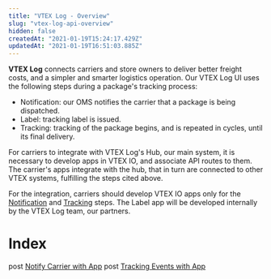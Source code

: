 ```yaml
---
title: "VTEX Log - Overview"
slug: "vtex-log-api-overview"
hidden: false
createdAt: "2021-01-19T15:24:17.429Z"
updatedAt: "2021-01-19T16:51:03.885Z"
---
```

**VTEX Log** connects carriers and store owners to deliver better freight costs, and a simpler and smarter logistics operation. Our VTEX Log UI uses the following steps during a package's tracking process:

- Notification: our OMS notifies the carrier that a package is being dispatched.
- Label: tracking label is issued.
- Tracking: tracking of the package begins, and is repeated in cycles, until its final delivery.

For carriers to integrate with VTEX Log's Hub, our main system, it is necessary to develop apps in VTEX IO, and associate API routes to them. The carrier's apps integrate with the hub, that in turn are connected to other VTEX systems, fulfilling the steps cited above.

For the integration, carriers should develop VTEX IO apps only for the [Notification](https://github.com/vtex-apps/carrier-hubs-examples/tree/main/carrier-notifier-example/docs) and [Tracking](https://github.com/vtex-apps/carrier-hubs-examples/tree/main/carrier-tracking-example)  steps. The Label app will be developed internally by the VTEX Log team, our partners.

# Index

<span class="api"><span class="pg-type type-post">post</span> [Notify Carrier with App](https://developers.vtex.com/vtex-developer-docs/reference/vtex-log-notification-app) 
<span class="api"><span class="pg-type type-post">post</span> [Tracking Events with App](https://developers.vtex.com/vtex-developer-docs/reference/vtex-log-tracking-app)